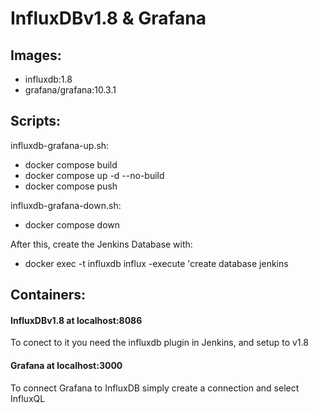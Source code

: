 # InfluxDBv1.8 & Grafana

## Images:
- influxdb:1.8
- grafana/grafana:10.3.1

## Scripts:
influxdb-grafana-up.sh:
- docker compose build
- docker compose up -d --no-build
- docker compose push


influxdb-grafana-down.sh:
- docker compose down

After this, create the Jenkins Database with:
- docker exec -t influxdb influx -execute 'create database jenkins

## Containers:
#### InfluxDBv1.8 at localhost:8086
To conect to it you need the influxdb plugin in Jenkins, and setup to v1.8
#### Grafana at localhost:3000
To connect Grafana to InfluxDB simply create a connection and select InfluxQL
